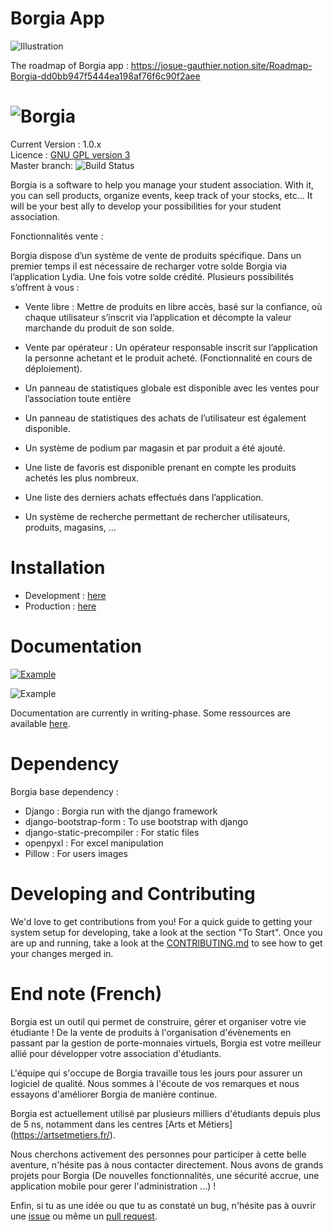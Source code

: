 # Borgia App

![Illustration](https://user-images.githubusercontent.com/20337589/175976110-09a1718b-78cb-4316-ac4f-560b2d168a69.png)



The roadmap of Borgia app : https://josue-gauthier.notion.site/Roadmap-Borgia-dd0bb947f5444ea198af76f6c90f2aee


# ![Borgia](./borgia/static/static_dirs/img/borgia-logo-light.png 'Borgia')

Current Version : 1.0.x   
Licence : [GNU GPL version 3](./license.txt)  
Master branch: ![Build Status](https://github.com/borgia-app/Borgia/actions/workflows/main.yml/badge.svg?branch=master)  

Borgia is a software to help you manage your student association. 
With it, you can sell products, organize events, keep track of your stocks, etc...
It will be your best ally to develop your possibilities for your student association.

Fonctionnalités vente : 

Borgia dispose d’un système de vente de produits spécifique. 
Dans un premier temps il est nécessaire de recharger votre solde Borgia via l’application Lydia. Une fois votre solde crédité. 
Plusieurs possibilités s’offrent à vous : 

-	Vente libre : Mettre de produits en libre accès, basé sur la confiance, où chaque utilisateur s’inscrit via l’application et décompte la valeur marchande du produit de son solde. 
-	Vente par opérateur : Un opérateur responsable inscrit sur l’application la personne achetant et le produit acheté. (Fonctionnalité en cours de déploiement). 

- Un panneau de statistiques globale est disponible avec les ventes pour l’association toute entière
- Un panneau de statistiques des achats de l’utilisateur est également disponible. 
- Un système de podium par magasin et par produit a été ajouté.
- Une liste de favoris est disponible prenant en compte les produits achetés les plus nombreux.
- Une liste des derniers achats effectués dans l’application. 
- Un système de recherche permettant de rechercher utilisateurs, produits, magasins, …


# Installation

-   Development : [here](https://github.com/borgia-app/Borgia-docs/blob/master/tutorials/dev_install.md)
-   Production : [here](https://github.com/borgia-app/Borgia-docs/blob/master/tutorials/prod_install.md)

# Documentation


[![Example](https://user-images.githubusercontent.com/20337589/175976110-09a1718b-78cb-4316-ac4f-560b2d168a69.png)](https://user-images.githubusercontent.com/20337589/175973686-dc7cb745-832b-4948-a60f-bd0ca4d71bc5.mp4)


![Example]()






Documentation are currently in writing-phase. Some ressources are available
[here](https://github.com/borgia-app/Borgia-docs).

# Dependency

Borgia base dependency :

-   Django : Borgia run with the django framework
-   django-bootstrap-form : To use bootstrap with django
-   django-static-precompiler : For static files
-   openpyxl : For excel manipulation
-   Pillow : For users images

# Developing and Contributing

We'd love to get contributions from you! For a quick guide to getting your
system setup for developing, take a look at the section "To Start".
Once you are up and running, take a look at the
[CONTRIBUTING.md](https://github.com/borgia-app/Borgia/CONTRIBUTING.md) to see
how to get your changes merged in.

# End note (French)

Borgia est un outil qui permet de construire, gérer et organiser votre vie
étudiante ! De la vente de produits à l'organisation d'évènements en passant
par la gestion de porte-monnaies virtuels, Borgia est votre meilleur allié pour
développer votre association d'étudiants.

L'équipe qui s'occupe de Borgia travaille tous les jours pour assurer un
logiciel de qualité. Nous sommes à l'écoute de vos remarques et nous essayons
d'améliorer Borgia de manière continue.

Borgia est actuellement utilisé par plusieurs milliers d'étudiants depuis plus
de 5 ns, notamment dans les centres [Arts et Métiers] (https://artsetmetiers.fr/).

Nous cherchons activement des personnes pour participer à cette belle aventure,
n'hésite pas à nous contacter directement. Nous avons de grands projets pour Borgia
(De nouvelles fonctionnalités, une sécurité accrue, une application mobile pour gerer l'administration ...) !

Enfin, si tu as une idée ou que tu as constaté un bug, n'hésite pas à ouvrir
une [issue](https://github.com/borgia-app/Borgia/issues) ou même un
[pull request](https://github.com/borgia-app/Borgia/pulls).
